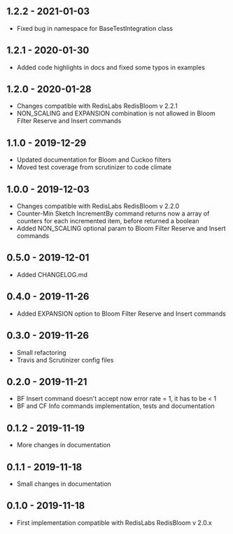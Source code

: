 ## 1.2.2 - 2021-01-03
- Fixed bug in namespace for BaseTestIntegration class

## 1.2.1 - 2020-01-30
- Added code highlights in docs and fixed some typos in examples

## 1.2.0 - 2020-01-28
- Changes compatible with RedisLabs RedisBloom v 2.2.1
- NON_SCALING and EXPANSION combination is not allowed in Bloom Filter Reserve and Insert commands 

## 1.1.0 - 2019-12-29
- Updated documentation for Bloom and Cuckoo filters
- Moved test coverage from scrutinizer to code climate

## 1.0.0 - 2019-12-03
- Changes compatible with RedisLabs RedisBloom v 2.2.0
- Counter-Min Sketch IncrementBy command returns now a array of counters for each incremented item, before returned a boolean
- Added NON_SCALING optional param to Bloom Filter Reserve and Insert commands

## 0.5.0 - 2019-12-01
- Added CHANGELOG.md

## 0.4.0 - 2019-11-26
- Added EXPANSION option to Bloom Filter Reserve and Insert commands

## 0.3.0 - 2019-11-26

- Small refactoring
- Travis and Scrutinizer config files

## 0.2.0 - 2019-11-21

- BF Insert command doesn't accept now error rate = 1, it has to be < 1
- BF and CF Info commands implementation, tests and documentation

## 0.1.2 - 2019-11-19

- More changes in documentation

## 0.1.1 - 2019-11-18

- Small changes in documentation

## 0.1.0 - 2019-11-18

- First implementation compatible with RedisLabs RedisBloom v 2.0.x
